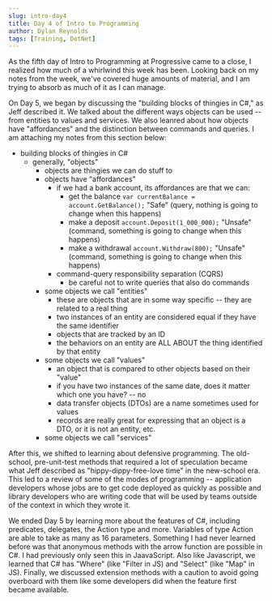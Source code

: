 ```yaml
---
slug: intro-day4
title: Day 4 of Intro to Programming
author: Dylan Reynolds
tags: [Training, DotNet]
---
```


As the fifth day of Intro to Programming at Progressive came to a close, I realized how much of a whirlwind this week has been. Looking back on my notes from the week, we've covered huge amounts of material, and I am trying to absorb as much of it as I can manage.

On Day 5, we began by discussing the "building blocks of thingies in C#," as Jeff described it. We talked about the different ways objects can be used -- from entities to values and services. We also leanred about how objects have "affordances" and the distinction between commands and queries. I am attaching my notes from this section below: 

- building blocks of thingies in C#
	- generally, "objects"
		- objects are thingies we can do stuff to
		- objects have "affordances"
			- if we had a bank account, its affordances are that we can:
				- get the balance `var currentBalance = account.GetBalance();` "Safe" (query, nothing is going to change when this happens)
				- make a deposit `account.Deposit(1_000_000);` "Unsafe" (command, something is going to change when this happens)
				- make a withdrawal `account.Withdraw(800);` "Unsafe" (command, something is going to change when this happens)
			- command-query responsibility separation (CQRS)
				- be careful not to write queries that also do commands
		- some objects we call "entities"
			- these are objects that are in some way specific -- they are related to a real thing
			- two instances of an entity are considered equal if they have the same identifier
			- objects that are tracked by an ID
			- the behaviors on an entity are ALL ABOUT the thing identified by that entity
		- some objects we call "values"
			- an object that is compared to other objects based on their "value"
			- if you have two instances of the same date, does it matter which one you have? -- no
			- data transfer objects (DTOs) are a name sometimes used for values
			- records are really great for expressing that an object is a DTO, or it is not an entity, etc.
		- some objects we call "services"


After this, we shifted to learning about defensive programming. The old-school, pre-unit-test methods that required a lot of speculation became what Jeff described as "hippy-dippy-free-love time" in the new-school era. This led to a review of some of the modes of programming -- application developers whose jobs are to get code deployed as quickly as possible and library developers who are writing code that will be used by teams outside of the context in which they wrote it.

We ended Day 5 by learning more about the features of C#, including predicates, delegates, the Action type and more. Variables of type Action are able to take as many as 16 parameters. Something I had never learned before was that anonymous methods with the arrow function are possible in C#. I had previously only seen this in JaavaScript. Also like Javascript, we learned that C# has "Where" (like "Filter in JS) and "Select" (like "Map" in JS). Finally, we discussed extension methods with a caution to avoid going overboard with them like some developers did when the feature first became available.